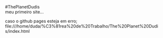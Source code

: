 #ThePlanetDudis <br> meu primeiro site...
 
 
 caso o github pages esteja em erro; file:///home/duda/%C3%81rea%20de%20Trabalho/The%20Planet%20Dudis/index.html
